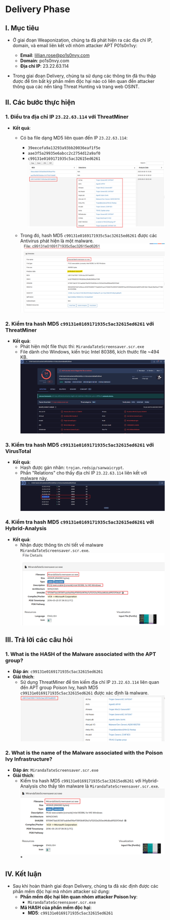# Delivery Phase

## I. Mục tiêu
- Ở giai đoạn Weaponization, chúng ta đã phát hiện ra các địa chỉ IP, domain, và email liên kết với nhóm attacker APT P01s0n1vy:
  - **Email**: lillian.rose@po1s0nvy.com
  - **Domain**: po1s0nvy.com
  - **Địa chỉ IP**: 23.22.63.114

- Trong giai đoạn Delivery, chúng ta sử dụng các thông tin đã thu thập được để tìm bất kỳ phần mềm độc hại nào có liên quan đến attacker thông qua các nền tảng Threat Hunting và trang web OSINT.

## II. Các bước thực hiện

### 1. Điều tra địa chỉ IP `23.22.63.114` với ThreatMiner
- **Kết quả**:
  - Có ba file dạng MD5 liên quan đến IP `23.22.63.114`:
    - `39eecefa9a13293a93bb20036eaf1f5e`
    - `aae3f5a29935e6abcc2c2754d12a9af0`
    - `c99131e0169171935c5ac32615ed6261`
    ![Hình ảnh](https://github.com/PhucsS24/Incident-handling-with-Splunk/blob/main/7.%20Delivery%20Phase/images/1.png)

  - Trong đó, hash MD5 `c99131e0169171935c5ac32615ed6261` được các Antivirus phát hiện là một malware.
    ![Hình ảnh](https://github.com/PhucsS24/Incident-handling-with-Splunk/blob/main/7.%20Delivery%20Phase/images/2.png)

### 2. Kiểm tra hash MD5 `c99131e0169171935c5ac32615ed6261` với ThreatMiner
- **Kết quả**:
  - Phát hiện một file thực thi: `MirandaTateScreensaver.scr.exe`
  - File dành cho Windows, kiến trúc Intel 80386, kích thước file ~494 KB.
    ![Hình ảnh](https://github.com/PhucsS24/Incident-handling-with-Splunk/blob/main/7.%20Delivery%20Phase/images/3.png)

### 3. Kiểm tra hash MD5 `c99131e0169171935c5ac32615ed6261` với VirusTotal
- **Kết quả**:
  - Hash được gán nhãn: `trojan.redsip/sanwaicrypt`.
  - Phần "Relations" cho thấy địa chỉ IP `23.22.63.114` liên kết với malware này.
    ![Hình ảnh](https://github.com/PhucsS24/Incident-handling-with-Splunk/blob/main/7.%20Delivery%20Phase/images/4.png)

### 4. Kiểm tra hash MD5 `c99131e0169171935c5ac32615ed6261` với Hybrid-Analysis
- **Kết quả**:
  - Nhận được thông tin chi tiết về malware `MirandaTateScreensaver.scr.exe`.
    ![Hình ảnh](https://github.com/PhucsS24/Incident-handling-with-Splunk/blob/main/7.%20Delivery%20Phase/images/5.png)

## III. Trả lời các câu hỏi

### 1. What is the HASH of the Malware associated with the APT group?
- **Đáp án**: `c99131e0169171935c5ac32615ed6261`
- **Giải thích**:
  - Sử dụng ThreatMiner để tìm kiếm địa chỉ IP `23.22.63.114` liên quan đến APT group Poison Ivy, hash MD5 `c99131e0169171935c5ac32615ed6261` được xác định là malware.
  ![Hình ảnh](https://github.com/PhucsS24/Incident-handling-with-Splunk/blob/main/7.%20Delivery%20Phase/images/cau1.png)

### 2. What is the name of the Malware associated with the Poison Ivy Infrastructure?
- **Đáp án**: `MirandaTateScreensaver.scr.exe`
- **Giải thích**:
  - Kiểm tra hash MD5 `c99131e0169171935c5ac32615ed6261` với Hybrid-Analysis cho thấy tên malware là `MirandaTateScreensaver.scr.exe`.
  ![Hình ảnh](https://github.com/PhucsS24/Incident-handling-with-Splunk/blob/main/7.%20Delivery%20Phase/images/cau2.png)*

## IV. Kết luận
- Sau khi hoàn thành giai đoạn Delivery, chúng ta đã xác định được các phần mềm độc hại mà nhóm attacker sử dụng:
  - **Phần mềm độc hại liên quan nhóm attacker Poison Ivy**:
    - `MirandaTateScreensaver.scr.exe`
  - **Mã HASH của phần mềm độc hại**:
    - **MD5**: `c99131e0169171935c5ac32615ed6261`
